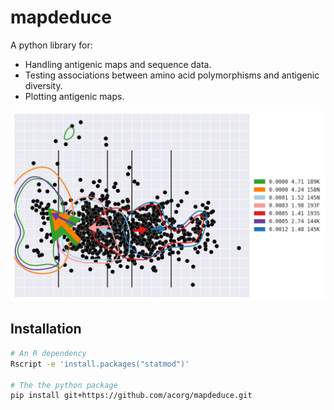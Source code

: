 # mapdeduce

A python library for:

-   Handling antigenic maps and sequence data.
-   Testing associations between amino acid polymorphisms and antigenic
    diversity.
-   Plotting antigenic maps.

![Example](data/example.png)

## Installation

```bash
# An R dependency
Rscript -e 'install.packages("statmod")'

# The the python package
pip install git+https://github.com/acorg/mapdeduce.git
```
